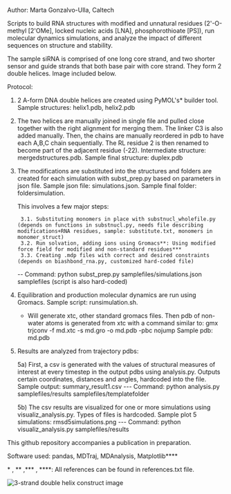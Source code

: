 Author: Marta Gonzalvo-Ulla, Caltech

Scripts to build RNA structures with modified and unnatural residues (2'-O-methyl [2'OMe], locked nucleic acids [LNA], phosphorothioate [PS]), run molecular dynamics simulations, and analyze the impact of different sequences on structure and stability.

The sample siRNA is comprised of one long core strand, and two shorter sensor and guide strands that both base pair with core strand. They form 2 double helices. Image included below.

Protocol:

1. 2 A-form DNA double helices are created using PyMOL's* builder tool. Sample structures: helix1.pdb, helix2.pdb

2. The two helices are manually joined in single file and pulled close together with the right alignment for merging them. The linker C3 is also added manually. Then, the chains are manually reordered in pdb to have each A,B,C chain sequentially. The RL residue 2 is then renamed to become part of the adjacent residue (-22). Intermediate structure: mergedstructures.pdb. Sample final structure: duplex.pdb


3. The modifications are substituted into the structures and folders are created for each simulation with subst_prep.py based on parameters in json file. Sample json file: simulations.json. Sample final folder: foldersimulation.

    This involves a few major steps:

        3.1. Substituting monomers in place with substnucl_wholefile.py (depends on functions in substnucl.py, needs file describing modifications+RNA residues, sample: substitute.txt, monomers in monomer_struct)
        3.2. Run solvation, adding ions using Gromacs**: Using modified force field for modified and non-standard residues***
        3.3. Creating .mdp files with correct and desired constraints (depends on biashbond_rna.py, customized hard-coded file)

    -- Command: python subst_prep.py samplefiles/simulations.json samplefiles (script is also hard-coded)

4. Equilibration and production molecular dynamics are run using Gromacs. Sample script: runsimulation.sh. 

    - Will generate xtc, other standard gromacs files. Then pdb of non-water atoms is generated from xtc with a command similar to: 
        gmx trjconv -f md.xtc -s md.gro -o md.pdb -pbc nojump
        Sample pdb: md.pdb

5. Results are analyzed from trajectory pdbs:

    5a) First, a csv is generated with the values of structural measures of interest at every timestep in the output pdbs using analysis.py. Outputs certain coordinates, distances and angles, hardcoded into the file. Sample output: summary_result1.csv
    --- Command: python analysis.py samplefiles/results samplefiles/templatefolder

    5b) The csv results are visualized for one or more simulations using visualiz_analysis.py. Types of files is hardcoded. Sample plot 5 simulations: rmsd5simulations.png
    --- Command: python visualiz_analysis.py samplefiles/results


This github repository accompanies a publication in preparation.

Software used: pandas, MDTraj, MDAnalysis, Matplotlib****

\* , \** ,\*** , \****: All references can be found in references.txt file.

![3-strand double helix construct image](https://github.com/martagu/rna_modify_MD_analyze/blob/main/samplefiles/md1pdb.png?raw=true)
